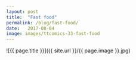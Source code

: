 ```yaml
---
layout: post
title:  "Fast food"
permalink: /blog/fast-food/
date:   2017-08-04
image: images/ttcomics-33-fast-food
---
```

![{{ page.title }}]({{ site.url }}/{{ page.image }}.jpg)
